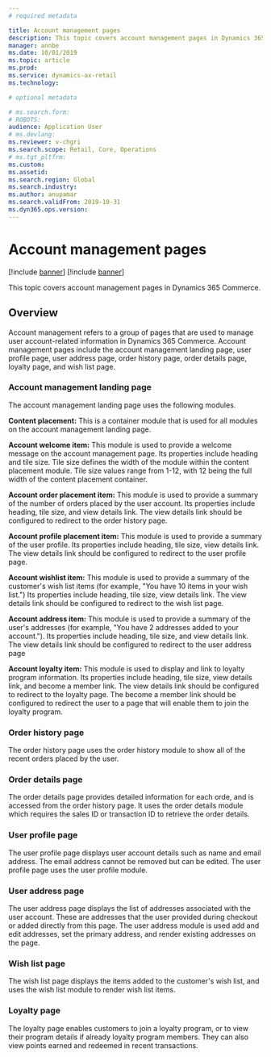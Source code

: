 ```yaml
---
# required metadata

title: Account management pages
description: This topic covers account management pages in Dynamics 365 Commerce.
manager: annbe
ms.date: 10/01/2019
ms.topic: article
ms.prod: 
ms.service: dynamics-ax-retail
ms.technology: 

# optional metadata

# ms.search.form: 
# ROBOTS: 
audience: Application User
# ms.devlang: 
ms.reviewer: v-chgri
ms.search.scope: Retail, Core, Operations
# ms.tgt_pltfrm: 
ms.custom: 
ms.assetid: 
ms.search.region: Global
ms.search.industry: 
ms.author: anupamar
ms.search.validFrom: 2019-10-31
ms.dyn365.ops.version: 
---
```


# Account management pages

[!include [banner](../includes/preview-banner.md)]
[!include [banner](../includes/banner.md)]

This topic covers account management pages in Dynamics 365 Commerce.

## Overview

Account management refers to a group of pages that are used to manage user account-related information in Dynamics 365 Commerce. Account management pages include the account management landing page, user profile page, user address page, order history page, order details page, loyalty page, and wish list page.

### Account management landing page

The account management landing page uses the following modules.

**Content placement:** This is a container module that is used for all modules on the account management landing page.

**Account welcome item:** This module is used to provide a welcome message on the account management page. Its properties include heading and tile size. Tile size defines the width of the module within the content placement module. Tile size values range from 1-12, with 12 being the full width of the content placement container.

**Account order placement item:** This module is used to provide a summary of the number of orders placed by the user account. Its properties include heading, tile size, and view details link. The view details link should be configured to redirect to the order history page.

**Account profile placement item:** This module is used to provide a summary of the user profile. Its properties include heading, tile size, view details link. The view details link should be configured to redirect to the user profile page. 

**Account wishlist item:** This module is used to provide a summary of the customer's wish list items (for example, "You have 10 items in your wish list.") Its properties include heading, tile size, view details link. The view details link should be configured to redirect to the wish list page. 

**Account address item:** This module is used to provide a summary of the user's addresses (for example, "You have 2 addresses added to your account."). Its properties include heading, tile size, and view details link. The view details link should be configured to redirect to the user address page

**Account loyalty item:** This module is used to display and link to loyalty program information. Its properties include heading, tile size, view details link, and become a member link. The view details link should be configured to redirect to the loyalty page. The become a member link should be configured to redirect the user to a page that will enable them to join the loyalty program.

### Order history page

The order history page uses the order history module to show all of the recent orders placed by the user. 

### Order details page

The order details page provides detailed information for each orde, and is accessed from the order history page. It uses the order details module which requires the sales ID or transaction ID to retrieve the order details.

### User profile page

The user profile page displays user account details such as name and email address. The email address cannot be removed but can be edited. The user profile page uses the user profile module.

### User address page

The user address page displays the list of addresses associated with the user account. These are addresses that the user provided during checkout or added directly from this page. The user address module is used add and edit addresses, set the primary address, and render existing addresses on the page.

### Wish list page

The wish list page displays the items added to the customer's wish list, and uses the wish list module to render wish list items.

### Loyalty page

The loyalty page enables customers to join a loyalty program, or to view their program details if already loyalty program members. They can also view points earned and redeemed in recent transactions.
